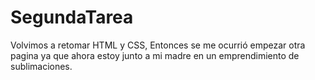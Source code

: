 # SegundaTarea
Volvimos a retomar HTML y CSS, Entonces se me ocurrió empezar otra pagina ya que ahora estoy junto a mi madre en un emprendimiento de sublimaciones. 
